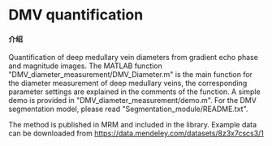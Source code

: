 # DMV quantification

#### 介绍
Quantification of deep medullary vein diameters from gradient echo phase and magnitude images. 
The MATLAB function "DMV_diameter_measurement/DMV_Diameter.m" is the main function for the diameter measurement of deep medullary veins, the corresponding parameter settings are explained in the comments of the function. A simple demo is provided in "DMV_diameter_measurement/demo.m".
For the DMV segmentation model, please read "Segmentation_module/README.txt".

The method is published in MRM and included in the library. 
Example data can be downloaded from https://data.mendeley.com/datasets/8z3x7cscs3/1